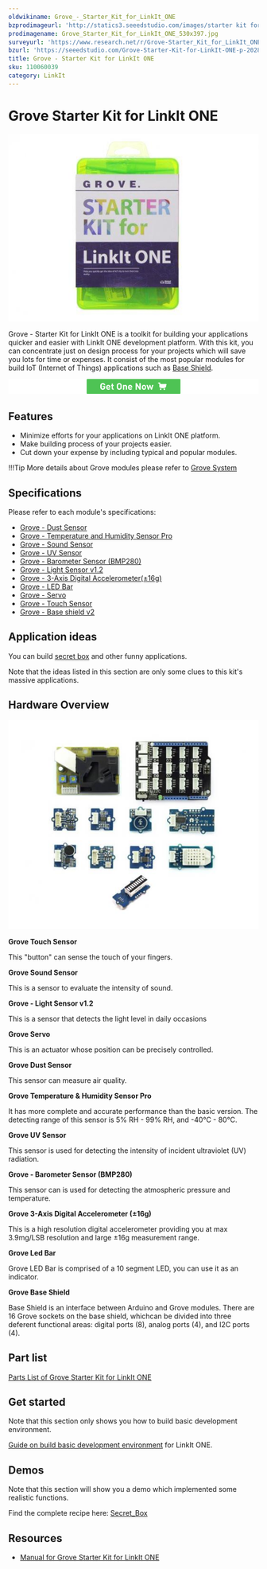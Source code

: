```yaml
---
oldwikiname: Grove_-_Starter_Kit_for_LinkIt_ONE
bzprodimageurl: 'http://statics3.seeedstudio.com/images/starter kit for linkit one 1.jpg'
prodimagename: Grove_Starter_Kit_for_LinkIt_ONE_530x397.jpg
surveyurl: 'https://www.research.net/r/Grove-Starter_Kit_for_LinkIt_ONE'
bzurl: 'https://seeedstudio.com/Grove-Starter-Kit-for-LinkIt-ONE-p-2028.html'
title: Grove - Starter Kit for LinkIt ONE
sku: 110060039
category: LinkIt
---
```


# Grove Starter Kit for LinkIt ONE

![](https://raw.githubusercontent.com/SeeedDocument/Grove-Starter_Kit_for_LinkIt_ONE/master/img/Grove_Starter_Kit_for_LinkIt_ONE_530x397.jpg)

Grove - Starter Kit for LinkIt ONE is a toolkit for building your applications quicker and easier with LinkIt ONE development platform. With this kit, you can concentrate just on design process for your projects which will save you lots for time or expenses. It consist of the most popular modules for build IoT \(Internet of Things\) applications such as [Base Shield](/Base_Shield_V2).

[![](https://raw.githubusercontent.com/SeeedDocument/common/master/Get_One_Now_Banner.png)](http://www.seeedstudio.com/depot/Grove-Starter-Kit-for-LinkIt-ONE-p-2028.html)

## Features

* Minimize efforts for your applications on LinkIt ONE platform.
* Make building process of your projects easier.
* Cut down your expense by including typical and popular modules.

!!!Tip More details about Grove modules please refer to [Grove System](http://wiki.seeed.cc/Grove_System/)

## Specifications

Please refer to each module's specifications:

* [Grove - Dust Sensor](/Grove-Dust_Sensor#Specification)
* [Grove - Temperature and Humidity Sensor Pro](/Grove-Temperature_and_Humidity_Sensor_Pro#specifications)
* [Grove - Sound Sensor](/Grove-Sound_Sensor#Specifications)
* [Grove - UV Sensor](/Grove-UV_Sensor#specifications)
* [Grove - Barometer Sensor \(BMP280\)](/Grove-Barometer_Sensor-BMP280#specifications)
* [Grove - Light Sensor v1.2](/Grove-Light_Sensor)
* [Grove - 3-Axis Digital Accelerometer\(±16g\)](/Grove-3-Axis_Digital_Accelerometer-16g)
* [Grove - LED Bar](/Grove-LED_Bar)
* [Grove - Servo](/Grove-Servo#Specification)
* [Grove - Touch Sensor](/Grove-Touch_Sensor#specifications)
* [Grove - Base shield v2](/Base_Shield_V2)

## Application ideas

You can build [secret box](/Secret_Box) and other funny applications.

Note that the ideas listed in this section are only some clues to this kit's massive applications.

## Hardware Overview

![](https://raw.githubusercontent.com/SeeedDocument/Grove-Starter_Kit_for_LinkIt_ONE/master/img/Grove_Starter_Kit_for_LinkIt_ONE_modules.jpg)

**Grove Touch Sensor**

This "button" can sense the touch of your fingers.

**Grove Sound Sensor**

This is a sensor to evaluate the intensity of sound.

**Grove - Light Sensor v1.2**

This is a sensor that detects the light level in daily occasions

**Grove Servo**

This is an actuator whose position can be precisely controlled.

**Grove Dust Sensor**

This sensor can measure air quality.

**Grove Temperature & Humidity Sensor Pro**

It has more complete and accurate performance than the basic version. The detecting range of this sensor is 5% RH - 99% RH, and -40°C - 80°C.

**Grove UV Sensor**

This sensor is used for detecting the intensity of incident ultraviolet \(UV\) radiation.

**Grove - Barometer Sensor \(BMP280\)**

This sensor can is used for detecting the atmospheric pressure and temperature.

**Grove 3-Axis Digital Accelerometer \(±16g\)**

This is a high resolution digital accelerometer providing you at max 3.9mg/LSB resolution and large ±16g measurement range.

**Grove Led Bar**

Grove LED Bar is comprised of a 10 segment LED, you can use it as an indicator.

**Grove Base Shield**

Base Shield is an interface between Arduino and Grove modules. There are 16 Grove sockets on the base shield, whichcan be divided into three deferent functional areas: digital ports \(8\), analog ports \(4\), and I2C ports \(4\).

## Part list

[Parts List of Grove Starter Kit for LinkIt ONE](https://raw.githubusercontent.com/SeeedDocument/Grove-Starter_Kit_for_LinkIt_ONE/master/res/Parts_List_Grove_Starter_Kit_for_LinkIt_ONE.pdf)

## Get started

Note that this section only shows you how to build basic development environment.

[Guide on build basic development environment](/LinkIt_ONE) for LinkIt ONE.

## Demos

Note that this section will show you a demo which implemented some realistic functions.

Find the complete recipe here: [Secret\_Box](/Secret_Box)

## Resources

* [Manual for Grove Starter Kit for LinkIt ONE](https://raw.githubusercontent.com/SeeedDocument/Grove-Starter_Kit_for_LinkIt_ONE/master/res/Manual_for_Grove_Starter_kit_for_LinkIt_ONE_compressed.pdf)

